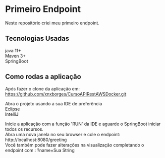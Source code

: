 # Primeiro Endpoint

Neste repositório criei meu primeiro endpoint.   

## Tecnologias Usadas  
java 11+  
Maven 3+  
SpringBoot  

## Como rodas a aplicação    
Após fazer o clone da aplicação em: https://github.com/xnxborges/CursoAPIRestAWSDocker.git  

Abra o projeto usando a sua IDE de preferência  
Eclipse  
IntelliJ   

Inicie a aplicação com a função 'RUN' da IDE e aguarde o SpringBoot iniciar todos os recursos.  
Abra uma nova janela no seu browser e cole o endpoint: http://localhost:8080/greeting  
Você também pode fazer alterações na visualização completando o endpoint com : ?name=Sua String  
